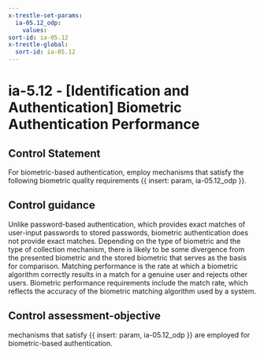 ```yaml
---
x-trestle-set-params:
  ia-05.12_odp:
    values:
sort-id: ia-05.12
x-trestle-global:
  sort-id: ia-05.12
---
```


# ia-5.12 - \[Identification and Authentication\] Biometric Authentication Performance

## Control Statement

For biometric-based authentication, employ mechanisms that satisfy the following biometric quality requirements {{ insert: param, ia-05.12_odp }}.

## Control guidance

Unlike password-based authentication, which provides exact matches of user-input passwords to stored passwords, biometric authentication does not provide exact matches. Depending on the type of biometric and the type of collection mechanism, there is likely to be some divergence from the presented biometric and the stored biometric that serves as the basis for comparison. Matching performance is the rate at which a biometric algorithm correctly results in a match for a genuine user and rejects other users. Biometric performance requirements include the match rate, which reflects the accuracy of the biometric matching algorithm used by a system.

## Control assessment-objective

mechanisms that satisfy {{ insert: param, ia-05.12_odp }} are employed for biometric-based authentication.
